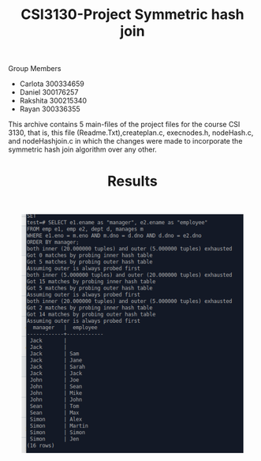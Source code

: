 <h1 align="center"> CSI3130-Project Symmetric hash join </h1> <br>

Group Members
- Carlota  300334659
- Daniel   300176257
- Rakshita 300215340
- Rayan    300336355

This archive contains 5 main-files of the project files for the course CSI 3130, that is, this file (Readme.Txt),createplan.c, execnodes.h, nodeHash.c, and nodeHashjoin.c in which the changes were made to incorporate the symmetric hash join algorithm over any other.


<h1 align="center"> Results </h1> <br>
<p align="center">
    <img src="result.png" width="450">
  </a>
</p> 







